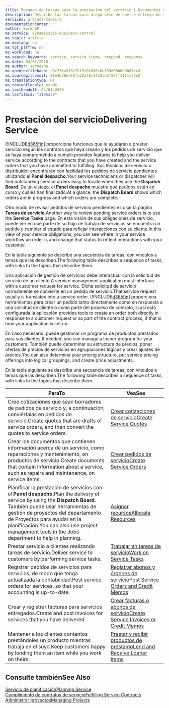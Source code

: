 ```yaml
---
title: Resumen de tareas para la prestación del servicio | Documentos de Microsoft
description: Describe las tareas para asegurarse de que se entrega un servicio de calidad y se cumplen los acuerdos con los clientes.
services: project-madeira
documentationcenter: ''
author: SorenGP
ms.service: dynamics365-business-central
ms.topic: article
ms.devlang: na
ms.tgt_pltfrm: na
ms.workload: na
ms.search.keywords: service, service items, respond, response
ms.date: 04/01/2020
ms.author: sgroespe
ms.openlocfilehash: c6c73fa918e72f9f8f086c6e139d00b6d3067cc8
ms.sourcegitcommit: 88e4b30eaf6fa32af0c1452ce2f85ff1111c75e2
ms.translationtype: HT
ms.contentlocale: es-MX
ms.lasthandoff: 04/01/2020
ms.locfileid: "3195239"
---
```

# <a name="delivering-service"></a><span data-ttu-id="1304a-103">Prestación del servicio</span><span class="sxs-lookup"><span data-stu-id="1304a-103">Delivering Service</span></span>
[!INCLUDE[d365fin](includes/d365fin_md.md)] <span data-ttu-id="1304a-104">proporciona funciones que le ayudarán a prestar servicio según los contratos que haya creado y los pedidos de servicio que se haya comprometido a cumplir.</span><span class="sxs-lookup"><span data-stu-id="1304a-104">provides features to help you deliver service according to the contracts that you have created and the service orders that you have committed to fulfilling.</span></span> <span data-ttu-id="1304a-105">Sus técnicos de servicio o distribuidor encontrarán con facilidad los pedidos de servicio pendientes utilizando el **Panel despacho**.</span><span class="sxs-lookup"><span data-stu-id="1304a-105">Your service technicians or dispatcher will find outstanding service orders easy to locate when they use the **Dispatch Board**.</span></span> <span data-ttu-id="1304a-106">De un vistazo, el **Panel despacho** muestra qué pedidos están en curso y cuáles han finalizado.</span><span class="sxs-lookup"><span data-stu-id="1304a-106">At a glance, the **Dispatch Board** shows which orders are in progress and which orders are complete.</span></span>  
  
<span data-ttu-id="1304a-107">Otro modo de revisar pedidos de servicio pendientes es usar la página **Tareas de servicio**.</span><span class="sxs-lookup"><span data-stu-id="1304a-107">Another way to review pending service orders is to use the **Service Tasks** page.</span></span> <span data-ttu-id="1304a-108">En esta visión de sus obligaciones de servicio, puede ver en qué parte de su flujo de trabajo de servicios se encuentra un pedido y cambiar el estado para reflejar interacciones con su cliente.</span><span class="sxs-lookup"><span data-stu-id="1304a-108">In this view of your service obligations, you can see where in your service workflow an order is and change that status to reflect interactions with your customer.</span></span>  
  
<span data-ttu-id="1304a-109">En la tabla siguiente se describe una secuencia de tareas, con vínculos a temas que las describen.</span><span class="sxs-lookup"><span data-stu-id="1304a-109">The following table describes a sequence of tasks, with links to the topics that describe them.</span></span>   

<span data-ttu-id="1304a-110">Una aplicación de gestión de servicios debe interactuar con la solicitud de servicio de un cliente.</span><span class="sxs-lookup"><span data-stu-id="1304a-110">A service management application must interface with a customer request for service.</span></span> <span data-ttu-id="1304a-111">Dicha solicitud de servicio normalmente se convierte en un pedido de servicio.</span><span class="sxs-lookup"><span data-stu-id="1304a-111">That service request usually is translated into a service order.</span></span> [!INCLUDE[d365fin](includes/d365fin_md.md)] <span data-ttu-id="1304a-112">proporciona herramientas para crear un pedido tanto directamente como en respuesta a una solicitud de cliente o como parte del proceso de contrato, si así está configurada la aplicación.</span><span class="sxs-lookup"><span data-stu-id="1304a-112">provides tools to create an order both directly in response to a customer request or as part of the contract process, if that is how your application is set up.</span></span>  
  
<span data-ttu-id="1304a-113">En caso necesario, puede gestionar un programa de productos prestados para sus clientes.</span><span class="sxs-lookup"><span data-stu-id="1304a-113">If needed, you can manage a loaner program for your customers.</span></span> <span data-ttu-id="1304a-114">También puede determinar su estructura de precios, poner ofertas de precios de servicios en agrupaciones lógicas y crear ajustes de precios.</span><span class="sxs-lookup"><span data-stu-id="1304a-114">You can also determine your pricing structure, put service pricing offerings into logical groupings, and create price adjustments.</span></span>  
  
<span data-ttu-id="1304a-115">En la tabla siguiente se describe una secuencia de tareas, con vínculos a temas que las describen.</span><span class="sxs-lookup"><span data-stu-id="1304a-115">The following table describes a sequence of tasks, with links to the topics that describe them.</span></span>   
  
|<span data-ttu-id="1304a-116">**Para**</span><span class="sxs-lookup"><span data-stu-id="1304a-116">**To**</span></span>|<span data-ttu-id="1304a-117">**Vea**</span><span class="sxs-lookup"><span data-stu-id="1304a-117">**See**</span></span>|  
|------------|-------------|  
|<span data-ttu-id="1304a-118">Cree cotizaciones que sean borradores de pedidos de servicio y, a continuación, conviértalas en pedidos de servicio.</span><span class="sxs-lookup"><span data-stu-id="1304a-118">Create quotes that are drafts of service orders, and then convert the quotes to service orders.</span></span>|[<span data-ttu-id="1304a-119">Crear cotizaciones de servicio</span><span class="sxs-lookup"><span data-stu-id="1304a-119">Create Service Quotes</span></span>](service-how-to-create-service-quotes.md)|
|<span data-ttu-id="1304a-120">Crear los documentos que contienen información acerca de un servicio, como reparaciones y mantenimiento, en productos de servicio.</span><span class="sxs-lookup"><span data-stu-id="1304a-120">Create documents that contain information about a service, such as repairs and maintenance, on service items.</span></span>|[<span data-ttu-id="1304a-121">Crear pedidos de servicio</span><span class="sxs-lookup"><span data-stu-id="1304a-121">Create Service Orders</span></span>](service-how-to-create-service-orders.md)|
|<span data-ttu-id="1304a-122">Planificar la prestación de servicios con el **Panel despacho**.</span><span class="sxs-lookup"><span data-stu-id="1304a-122">Plan the delivery of service by using the **Dispatch Board**.</span></span> <span data-ttu-id="1304a-123">También puede usar herramientas de gestión de proyectos del departamento de Proyectos para ayudar en la planificación.</span><span class="sxs-lookup"><span data-stu-id="1304a-123">You can also use project management tools in the Jobs department to help in planning.</span></span>|[<span data-ttu-id="1304a-124">Asignar recursos</span><span class="sxs-lookup"><span data-stu-id="1304a-124">Allocate Resources</span></span>](service-how-to-allocate-resources.md)|  
|<span data-ttu-id="1304a-125">Prestar servicio a clientes realizando tareas de servicio.</span><span class="sxs-lookup"><span data-stu-id="1304a-125">Deliver service to customers by performing service tasks.</span></span>|[<span data-ttu-id="1304a-126">Trabajar en tareas de servicio</span><span class="sxs-lookup"><span data-stu-id="1304a-126">Work on Service Tasks</span></span>](service-how-to-work-on-service-tasks.md)|  
|<span data-ttu-id="1304a-127">Registrar pedidos de servicios para servicios, de modo que tenga actualizada la contabilidad.</span><span class="sxs-lookup"><span data-stu-id="1304a-127">Post service orders for services, so that your accounting is up-to-date.</span></span>|[<span data-ttu-id="1304a-128">Registrar abonos y órdenes de servicio</span><span class="sxs-lookup"><span data-stu-id="1304a-128">Post Service Orders and Credit Memos</span></span>](service-how-to-post-service-orders.md)|  
|<span data-ttu-id="1304a-129">Crear y registrar facturas para servicios entregados.</span><span class="sxs-lookup"><span data-stu-id="1304a-129">Create and post invoices for services that you have delivered.</span></span>|[<span data-ttu-id="1304a-130">Crear facturas o abonos de servicio</span><span class="sxs-lookup"><span data-stu-id="1304a-130">Create Service Invoices or Credit Memos</span></span>](service-how-create-invoices.md)|  
|<span data-ttu-id="1304a-131">Mantener a los clientes contentos prestándoles un producto mientras trabaja en el suyo.</span><span class="sxs-lookup"><span data-stu-id="1304a-131">Keep customers happy by lending them an item while you work on theirs.</span></span>| [<span data-ttu-id="1304a-132">Prestar y recibir productos de préstamo</span><span class="sxs-lookup"><span data-stu-id="1304a-132">Lend and Receive Loaner Items</span></span>](service-how-to-lend-receive-loaners.md)|
  
## <a name="see-also"></a><span data-ttu-id="1304a-133">Consulte también</span><span class="sxs-lookup"><span data-stu-id="1304a-133">See Also</span></span>  
[<span data-ttu-id="1304a-134">Servicio de planificación</span><span class="sxs-lookup"><span data-stu-id="1304a-134">Planning Service</span></span>](service-plan-service.md)  
[<span data-ttu-id="1304a-135">Cumplimiento de contratos de servicio</span><span class="sxs-lookup"><span data-stu-id="1304a-135">Fulfilling Service Contracts</span></span>](service-fulfill-service-contracts.md)  
[<span data-ttu-id="1304a-136">Administrar proyectos</span><span class="sxs-lookup"><span data-stu-id="1304a-136">Managing Projects</span></span>](projects-manage-projects.md)  
